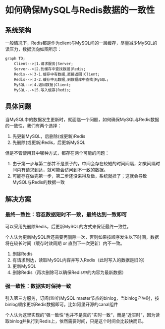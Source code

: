 # 如何确保MySQL与Redis数据的一致性


## 系统架构

一般情况下，Redis都是作为client与MySQL间的一层缓存，尽量减少MySQL的读压力，数据流向如图所示：

```mermaid
graph TD;
	Client-->|1.请求服务|Server;
	Server-->|2.到缓存中查找数据|Redis;
	Redis-->|3-1.缓存中有数据,直接返回|Client;
	Redis-->|3-2.缓存中无数据,到数据库中查找|MySQL;
	MySQL-->|4.返回数据|Client;
	MySQL-.->|5.写入缓存|Redis;	
```

## 具体问题

当MySQL中的数据发生更新时，就面临一个问题，如何确保MySQL与Redis数据的一致性，我们有两个选择：

1. 先更新MySQL，后删除(或更新)Redis
2. 先删除(或更新)Redis，后更新MySQL

但是不管使用其中哪种方式，都存在两个可能的问题：

1. 由于第一步与第二部并不是原子的，中间会存在较短的时间间隔，如果间隔时间内有请求到达，就可能会访问到不一致的数据。
2. 可能存在做完第一步，第二步还没来得及做，系统就挂了；这就会导致MySQL与Redis的数据一致

## 解决方案

### 最终一致性：容忍数据短时不一致，最终达到一致即可

可以采用先删除Redis，后更新MySQL的方式来保证最终一致性。

个人认为更新MySQL后还需要再删除一次，否则如果按顺序发生以下时间，数据将在较长时间（缓存时效周期 or 直到下一次更新）内不一致。

1. 删除Redis
2. 有请求到达，读取MySQL内容并写入Redis（此时写入的数据是旧的）
3. 更新MySQL
4. 删除Redis（再次删除可以确保Redis中的内容为最新数据）

### 强一致性：数据实时保持一致

引入第三方服务，订阅(监听)MySQL master节点的binlog，当binlog产生时，按binlog顺序更新Redis数据即可。比如阿里开源的canal组件

个人认为这里实现的”强一致性“也并不是真的”实时一致“，而是”近实时“，因为读取binlog并执行到Redis上，依然需要时间，只是这个时间会比较快而已。
